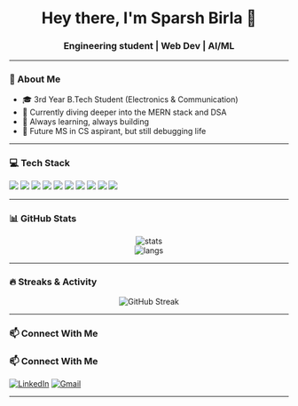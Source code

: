<h1 align="center">Hey there, I'm Sparsh Birla 👋</h1>
<h3 align="center">Engineering student |  Web Dev  | AI/ML  </h3>

---

### 🚀 About Me

- 🎓 3rd Year B.Tech Student (Electronics & Communication)
- 🎯 Currently diving deeper into the MERN stack and DSA
- 🌱 Always learning, always building
- 🧠 Future MS in CS aspirant, but still debugging life

---

### 💻 Tech Stack

<p align="left">
  <img src="https://img.shields.io/badge/Python-3670A0?style=for-the-badge&logo=python&logoColor=ffdd54"/>
  <img src="https://img.shields.io/badge/C++-00599C?style=for-the-badge&logo=c%2B%2B&logoColor=white"/>
  <img src="https://img.shields.io/badge/HTML5-E34F26?style=for-the-badge&logo=html5&logoColor=white"/>
  <img src="https://img.shields.io/badge/CSS3-1572B6?style=for-the-badge&logo=css3&logoColor=white"/>
  <img src="https://img.shields.io/badge/JavaScript-F7DF1E?style=for-the-badge&logo=javascript&logoColor=black"/>
  <img src="https://img.shields.io/badge/React-20232A?style=for-the-badge&logo=react&logoColor=61DAFB"/>
  <img src="https://img.shields.io/badge/Node.js-339933?style=for-the-badge&logo=nodedotjs&logoColor=white"/>
  <img src="https://img.shields.io/badge/SQL-003B57?style=for-the-badge&logo=postgresql&logoColor=white"/>
  <img src="https://img.shields.io/badge/Git-F05032?style=for-the-badge&logo=git&logoColor=white"/>
  <img src="https://img.shields.io/badge/VS%20Code-0078d7?style=for-the-badge&logo=visual-studio-code&logoColor=white"/>
</p>

---

### 📊 GitHub Stats

<p align="center">
  <img src="https://github-readme-stats.vercel.app/api?username=sparsh13b&show_icons=true&theme=radical" alt="stats" />
  <br>
  <img src="https://github-readme-stats.vercel.app/api/top-langs/?username=sparsh13b&layout=compact&theme=tokyonight" alt="langs" />
</p>

---

### 🔥 Streaks & Activity

<p align="center">
  <img src="https://streak-stats.demolab.com?user=sparsh13b&theme=dark&hide_border=true&border_radius=5" alt="GitHub Streak" />
  <br>
  
</p>

---

### 📫 Connect With Me

### 📫 Connect With Me

[![LinkedIn](https://img.shields.io/badge/LinkedIn-blue?style=for-the-badge&logo=linkedin)](https://www.linkedin.com/in/sparshbirla/)
[![Gmail](https://img.shields.io/badge/Gmail-red?style=for-the-badge&logo=gmail&logoColor=white)](mailto:sparshbirla1@gmail.com)


---




